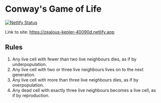 # Conway's Game of Life

[![Netlify Status](https://api.netlify.com/api/v1/badges/ab950d5c-75f5-4602-bce6-26fd2c5b6454/deploy-status)](https://app.netlify.com/sites/zealous-kepler-40090d/deploys)

Link to site: https://zealous-kepler-40090d.netlify.app
## Rules
1. Any live cell with fewer than two live neighbours dies, as if by underpopulation.
2. Any live cell with two or three live neighbours lives on to the next generation.
3. Any live cell with more than three live neighbours dies, as if by overpopulation.
4. Any dead cell with exactly three live neighbours becomes a live cell, as if by reproduction.